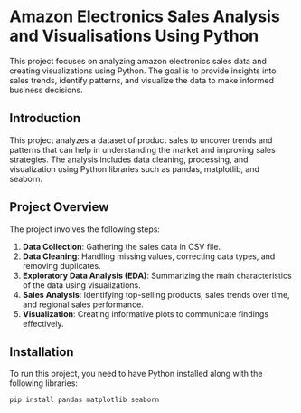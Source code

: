 # Amazon Electronics Sales Analysis and Visualisations Using Python

This project focuses on analyzing amazon electronics sales data and creating visualizations using Python. The goal is to provide insights into sales trends, identify patterns, and visualize the data to make informed business decisions.


## Introduction

This project analyzes a dataset of product sales to uncover trends and patterns that can help in understanding the market and improving sales strategies. The analysis includes data cleaning, processing, and visualization using Python libraries such as pandas, matplotlib, and seaborn.

## Project Overview

The project involves the following steps:
1. **Data Collection**: Gathering the sales data in CSV file.
2. **Data Cleaning**: Handling missing values, correcting data types, and removing duplicates.
3. **Exploratory Data Analysis (EDA)**: Summarizing the main characteristics of the data using visualizations.
4. **Sales Analysis**: Identifying top-selling products, sales trends over time, and regional sales performance.
5. **Visualization**: Creating informative plots to communicate findings effectively.

## Installation

To run this project, you need to have Python installed along with the following libraries:

```sh
pip install pandas matplotlib seaborn
